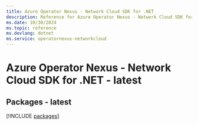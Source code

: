 ```yaml
---
title: Azure Operator Nexus - Network Cloud SDK for .NET
description: Reference for Azure Operator Nexus - Network Cloud SDK for .NET
ms.date: 10/30/2024
ms.topic: reference
ms.devlang: dotnet
ms.service: operatornexus-networkcloud
---
```

# Azure Operator Nexus - Network Cloud SDK for .NET - latest
## Packages - latest
[!INCLUDE [packages](operator-nexus---network-cloud-index.md)]